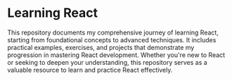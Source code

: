 ﻿# Learning React

This repository documents my comprehensive journey of learning React, starting from foundational concepts to advanced techniques. It includes practical examples, exercises, and projects that demonstrate my progression in mastering React development. Whether you're new to React or seeking to deepen your understanding, this repository serves as a valuable resource to learn and practice React effectively.

